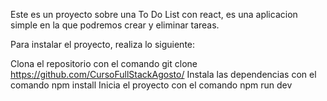 Este es un proyecto sobre una To Do List con react, es una aplicacion simple en la que podremos crear y eliminar tareas.

Para instalar el proyecto, realiza lo siguiente:

Clona el repositorio con el comando git clone https://github.com/CursoFullStackAgosto/
Instala las dependencias con el comando npm install
Inicia el proyecto con el comando npm run dev